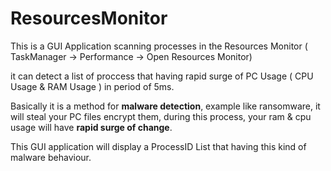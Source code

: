 # ResourcesMonitor
This is a GUI Application scanning processes in the Resources Monitor ( TaskManager -> Performance -> Open Resources Monitor)

it can detect a list of proccess that having rapid surge of PC Usage ( CPU Usage & RAM Usage ) in period of 5ms. 

Basically it is a method for <b>malware detection</b>, example like ransomware, it will steal your PC files encrypt them, 
during this process, your ram & cpu usage will have <b>rapid surge of change</b>.

This GUI application will display a ProcessID List that having this kind of malware behaviour.


